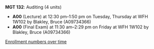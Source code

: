 **MGT 132**: Auditing (4 units)

- **A00** (Lecture) at 12:30 pm–1:50 pm on Tuesday, Thursday at WFH 1W102 by Blakley, Bruce (A09734366)
- **A00** (Final Exam) at 11:30 am–2:29 pm on Friday at WFH 1W102 by Blakley, Bruce (A09734366)

[Enrollment numbers over time](./MGT132.tsv)
